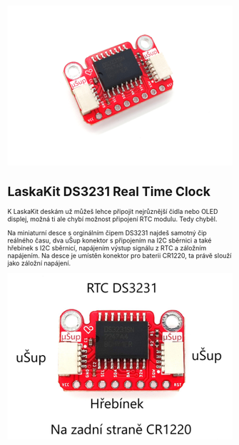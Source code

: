 ![DS3231](https://github.com/LaskaKit/DS3231-Realtime-clock/blob/main/img/DS3231-Realtime-clock_1.jpg)

# LaskaKit DS3231 Real Time Clock

K LaskaKit deskám už můžeš lehce připojit nejrůznější čidla nebo OLED displej, možná ti ale chybí možnost připojení RTC modulu. Tedy chyběl. 

Na miniaturní desce s orginálním čipem DS3231 najdeš samotný čip reálného času, dva uŠup konektor s připojením na I2C sběrnici a také hřebínek s I2C sběrnicí, napájením výstup signálu z RTC a záložním napájením. Na desce je umístěn konektor pro baterii CR1220, ta právě slouží jako záložní napájení.

![Pinout](https://github.com/LaskaKit/DS3231-Realtime-clock/blob/main/img/DS3231-Realtime-clock_pinout.jpg)
